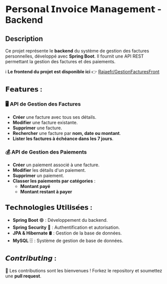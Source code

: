 
# **𝗣𝗲𝗿𝘀𝗼𝗻𝗮𝗹 𝗜𝗻𝘃𝗼𝗶𝗰𝗲 𝗠𝗮𝗻𝗮𝗴𝗲𝗺𝗲𝗻𝘁 - Backend**  

## **Description**  
Ce projet représente le **backend** du système de gestion des factures personnelles, développé avec **Spring Boot**. Il fournit une API REST permettant la gestion des factures et des paiements.  

ℹ️ **Le frontend du projet est disponible ici** 👉 [Rajaefr/GestionFacturesFront](https://github.com/Rajaefr/GestionFacturesFront)  

## **𝗙𝗲𝗮𝘁𝘂𝗿𝗲𝘀 :**  
### 🖥 **API de Gestion des Factures**  
- **Créer** une facture avec tous ses détails.  
- **Modifier** une facture existante.  
- **Supprimer** une facture.  
- **Rechercher** une facture par **nom, date ou montant**.  
- **Lister les factures à échéance dans les 7 jours**.  

### 💰 **API de Gestion des Paiements**  
- **Créer** un paiement associé à une facture.  
- **Modifier** les détails d'un paiement.  
- **Supprimer** un paiement.  
- **Classer les paiements par catégories** :  
  - **Montant payé**  
  - **Montant restant à payer**  

## **𝗧𝗲𝗰𝗵𝗻𝗼𝗹𝗼𝗴𝗶𝗲𝘀 𝗨𝘁𝗶𝗹𝗶𝘀𝗲́𝗲𝘀 :**  
- **Spring Boot** 🟢 : Développement du backend.  
- **Spring Security** 🔐 : Authentification et autorisation.  
- **JPA & Hibernate** 🛢 : Gestion de la base de données.  
- **MySQL** 🗄 : Système de gestion de base de données.  

## **𝘾𝙤𝙣𝙩𝙧𝙞𝙗𝙪𝙩𝙞𝙣𝙜 :**  
🚀 Les contributions sont les bienvenues ! Forkez le repository et soumettez une **pull request**. 

